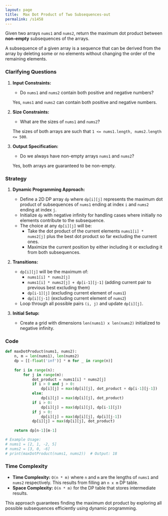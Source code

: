 ```yaml
---
layout: page
title:  Max Dot Product of Two Subsequences-out
permalink: /s1458
---
```


Given two arrays `nums1` and `nums2`, return the maximum dot product between **non-empty** subsequences of the arrays.

A subsequence of a given array is a sequence that can be derived from the array by deleting some or no elements without changing the order of the remaining elements.

### Clarifying Questions

1. **Input Constraints:**
   - Do `nums1` and `nums2` contain both positive and negative numbers?
   
   Yes, `nums1` and `nums2` can contain both positive and negative numbers.

2. **Size Constraints:**
   - What are the sizes of `nums1` and `nums2`?
   
   The sizes of both arrays are such that `1 <= nums1.length, nums2.length <= 500`.
   
3. **Output Specification:**
   - Do we always have non-empty arrays `nums1` and `nums2`?
   
   Yes, both arrays are guaranteed to be non-empty.

### Strategy

1. **Dynamic Programming Approach:**
   - Define a 2D DP array `dp` where `dp[i][j]` represents the maximum dot product of subsequences of `nums1` ending at index `i` and `nums2` ending at index `j`.
   - Initialize `dp` with negative infinity for handling cases where initially no elements contribute to the subsequence.
   - The choice at any `dp[i][j]` will be:
     - Take the dot product of the current elements `nums1[i] * nums2[j]` plus the best dot product so far excluding the current ones.
     - Maximize the current position by either including it or excluding it from both subsequences.
     
2. **Transitions:**
   - `dp[i][j]` will be the maximum of:
     - `nums1[i] * nums2[j]`
     - `nums1[i] * nums2[j] + dp[i-1][j-1]` (adding current pair to previous best excluding them)
     - `dp[i-1][j]` (excluding current element of `nums1`)
     - `dp[i][j-1]` (excluding current element of `nums2`)
   - Loop through all possible pairs `(i, j)` and update `dp[i][j]`.

3. **Initial Setup:**
   - Create a grid with dimensions `len(nums1) x len(nums2)` initialized to negative infinity.

### Code

```python
def maxDotProduct(nums1, nums2):
    n, m = len(nums1), len(nums2)
    dp = [[-float('inf')] * m for _ in range(n)]
    
    for i in range(n):
        for j in range(m):
            dot_product = nums1[i] * nums2[j]
            if i > 0 and j > 0:
                dp[i][j] = max(dp[i][j], dot_product + dp[i-1][j-1])
            else:
                dp[i][j] = max(dp[i][j], dot_product)
            if i > 0:
                dp[i][j] = max(dp[i][j], dp[i-1][j])
            if j > 0:
                dp[i][j] = max(dp[i][j], dp[i][j-1])
            dp[i][j] = max(dp[i][j], dot_product)
    
    return dp[n-1][m-1] 

# Example Usage:
# nums1 = [2, 1, -2, 5]
# nums2 = [3, 0, -6]
# print(maxDotProduct(nums1, nums2))  # Output: 18
```

### Time Complexity

- **Time Complexity:** `O(n * m)` where `n` and `m` are the lengths of `nums1` and `nums2` respectively. This results from filling an `n x m` DP table.
- **Space Complexity:** `O(n * m)` for the DP table that stores intermediate results.

This approach guarantees finding the maximum dot product by exploring all possible subsequences efficiently using dynamic programming.